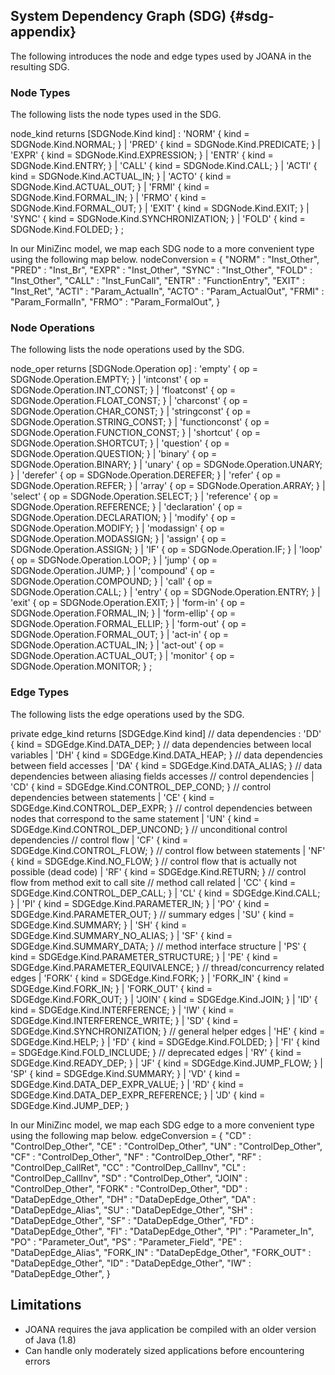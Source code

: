 ## System Dependency Graph (SDG)  {#sdg-appendix}

The following introduces the node and edge types used by JOANA in the resulting SDG.


### Node Types
The following lists the node types used in the SDG. 

node_kind returns [SDGNode.Kind kind]
  : 'NORM' { kind = SDGNode.Kind.NORMAL; }
  | 'PRED' { kind = SDGNode.Kind.PREDICATE; }
  | 'EXPR' { kind = SDGNode.Kind.EXPRESSION; }
  | 'ENTR' { kind = SDGNode.Kind.ENTRY; }
  | 'CALL' { kind = SDGNode.Kind.CALL; }
  | 'ACTI' { kind = SDGNode.Kind.ACTUAL_IN; }
  | 'ACTO' { kind = SDGNode.Kind.ACTUAL_OUT; }
  | 'FRMI' { kind = SDGNode.Kind.FORMAL_IN; }
  | 'FRMO' { kind = SDGNode.Kind.FORMAL_OUT; }
  | 'EXIT' { kind = SDGNode.Kind.EXIT; }
  | 'SYNC' { kind = SDGNode.Kind.SYNCHRONIZATION; }
  | 'FOLD' { kind = SDGNode.Kind.FOLDED; }
  ;

In our MiniZinc model, we map each SDG node to a more convenient type using the following map below.
  nodeConversion = {
    "NORM" : "Inst_Other",
    "PRED" : "Inst_Br",
    "EXPR" : "Inst_Other",
    "SYNC" : "Inst_Other",
    "FOLD" : "Inst_Other",
    "CALL" : "Inst_FunCall",
    "ENTR" : "FunctionEntry",
    "EXIT" : "Inst_Ret",
    "ACTI" : "Param_ActualIn",
    "ACTO" : "Param_ActualOut",
    "FRMI" : "Param_FormalIn",
    "FRMO" : "Param_FormalOut",
}

### Node Operations
The following lists the node operations used by the SDG.

node_oper returns [SDGNode.Operation op]
  : 'empty'          { op = SDGNode.Operation.EMPTY; }
  | 'intconst'       { op = SDGNode.Operation.INT_CONST; }
  | 'floatconst'     { op = SDGNode.Operation.FLOAT_CONST; }
  | 'charconst'      { op = SDGNode.Operation.CHAR_CONST; }
  | 'stringconst'    { op = SDGNode.Operation.STRING_CONST; }
  | 'functionconst'  { op = SDGNode.Operation.FUNCTION_CONST; }
  | 'shortcut'       { op = SDGNode.Operation.SHORTCUT; }
  | 'question'       { op = SDGNode.Operation.QUESTION; }
  | 'binary'         { op = SDGNode.Operation.BINARY; }
  | 'unary'          { op = SDGNode.Operation.UNARY; }
  | 'derefer'        { op = SDGNode.Operation.DEREFER; }
  | 'refer'          { op = SDGNode.Operation.REFER; }
  | 'array'          { op = SDGNode.Operation.ARRAY; }
  | 'select'         { op = SDGNode.Operation.SELECT; }
  | 'reference'      { op = SDGNode.Operation.REFERENCE; }
  | 'declaration'    { op = SDGNode.Operation.DECLARATION; }
  | 'modify'         { op = SDGNode.Operation.MODIFY; }
  | 'modassign'      { op = SDGNode.Operation.MODASSIGN; }
  | 'assign'         { op = SDGNode.Operation.ASSIGN; }
  | 'IF'             { op = SDGNode.Operation.IF; }
  | 'loop'           { op = SDGNode.Operation.LOOP; }
  | 'jump'           { op = SDGNode.Operation.JUMP; }
  | 'compound'       { op = SDGNode.Operation.COMPOUND; }
  | 'call'           { op = SDGNode.Operation.CALL; }
  | 'entry'          { op = SDGNode.Operation.ENTRY; }
  | 'exit'           { op = SDGNode.Operation.EXIT; }
  | 'form-in'        { op = SDGNode.Operation.FORMAL_IN; }
  | 'form-ellip'     { op = SDGNode.Operation.FORMAL_ELLIP; }
  | 'form-out'       { op = SDGNode.Operation.FORMAL_OUT; }
  | 'act-in'         { op = SDGNode.Operation.ACTUAL_IN; }
  | 'act-out'        { op = SDGNode.Operation.ACTUAL_OUT; }
  | 'monitor'        { op = SDGNode.Operation.MONITOR; }
  ;


### Edge Types
The following lists the edge operations used by the SDG.

private edge_kind returns [SDGEdge.Kind kind]
// data dependencies
  : 'DD' { kind = SDGEdge.Kind.DATA_DEP; }            // data dependencies between local variables
  | 'DH' { kind = SDGEdge.Kind.DATA_HEAP; }           // data dependencies between field accesses
  | 'DA' { kind = SDGEdge.Kind.DATA_ALIAS; }          // data dependencies between aliasing fields accesses
// control dependencies
  | 'CD' { kind = SDGEdge.Kind.CONTROL_DEP_COND; }    // control dependencies between statements
  | 'CE' { kind = SDGEdge.Kind.CONTROL_DEP_EXPR; }    // control dependencies between nodes that correspond to the same statement
  | 'UN' { kind = SDGEdge.Kind.CONTROL_DEP_UNCOND; }  // unconditional control dependencies
// control flow
  | 'CF' { kind = SDGEdge.Kind.CONTROL_FLOW; }        // control flow between statements
  | 'NF' { kind = SDGEdge.Kind.NO_FLOW; }             // control flow that is actually not possible (dead code)
  | 'RF' { kind = SDGEdge.Kind.RETURN; }              // control flow from method exit to call site
// method call related
  | 'CC' { kind = SDGEdge.Kind.CONTROL_DEP_CALL; }
  | 'CL' { kind = SDGEdge.Kind.CALL; }
  | 'PI' { kind = SDGEdge.Kind.PARAMETER_IN; }
  | 'PO' { kind = SDGEdge.Kind.PARAMETER_OUT; }
// summary edges
  | 'SU' { kind = SDGEdge.Kind.SUMMARY; }
  | 'SH' { kind = SDGEdge.Kind.SUMMARY_NO_ALIAS; }
  | 'SF' { kind = SDGEdge.Kind.SUMMARY_DATA; }
// method interface structure
  | 'PS' { kind = SDGEdge.Kind.PARAMETER_STRUCTURE; }
  | 'PE' { kind = SDGEdge.Kind.PARAMETER_EQUIVALENCE; }
// thread/concurrency related edges
  | 'FORK' { kind = SDGEdge.Kind.FORK; }
  | 'FORK_IN' { kind = SDGEdge.Kind.FORK_IN; }
  | 'FORK_OUT' { kind = SDGEdge.Kind.FORK_OUT; }
  | 'JOIN' { kind = SDGEdge.Kind.JOIN; }
  | 'ID' { kind = SDGEdge.Kind.INTERFERENCE; }
  | 'IW' { kind = SDGEdge.Kind.INTERFERENCE_WRITE; }
  | 'SD' { kind = SDGEdge.Kind.SYNCHRONIZATION; }
// general helper edges
  | 'HE' { kind = SDGEdge.Kind.HELP; }
  | 'FD' { kind = SDGEdge.Kind.FOLDED; }
  | 'FI' { kind = SDGEdge.Kind.FOLD_INCLUDE; }
// deprecated edges
  | 'RY' { kind = SDGEdge.Kind.READY_DEP; }
  | 'JF' { kind = SDGEdge.Kind.JUMP_FLOW; }
  | 'SP' { kind = SDGEdge.Kind.SUMMARY; }
  | 'VD' { kind = SDGEdge.Kind.DATA_DEP_EXPR_VALUE; }
  | 'RD' { kind = SDGEdge.Kind.DATA_DEP_EXPR_REFERENCE; }
  | 'JD' { kind = SDGEdge.Kind.JUMP_DEP; }


In our MiniZinc model, we map each SDG edge to a more convenient type using the following map below.
edgeConversion = {
    "CD" : "ControlDep_Other",
    "CE" : "ControlDep_Other",
    "UN" : "ControlDep_Other",
    "CF" : "ControlDep_Other",
    "NF" : "ControlDep_Other",
    "RF" : "ControlDep_CallRet",
    "CC" : "ControlDep_CallInv",
    "CL" : "ControlDep_CallInv",
    "SD" : "ControlDep_Other",
    "JOIN" : "ControlDep_Other",
    "FORK" : "ControlDep_Other",
    "DD" : "DataDepEdge_Other",
    "DH" : "DataDepEdge_Other",
    "DA" : "DataDepEdge_Alias",
    "SU" : "DataDepEdge_Other",
    "SH" : "DataDepEdge_Other",
    "SF" : "DataDepEdge_Other",
    "FD" : "DataDepEdge_Other",
    "FI" : "DataDepEdge_Other",
    "PI" : "Parameter_In",
    "PO" : "Parameter_Out",
    "PS" : "Parameter_Field",
    "PE" : "DataDepEdge_Alias",
    "FORK_IN" : "DataDepEdge_Other",
    "FORK_OUT" : "DataDepEdge_Other",
    "ID" : "DataDepEdge_Other",
    "IW" : "DataDepEdge_Other",
}

  ## Limitations
  * JOANA requires the java application be compiled with an older version of Java (1.8)
  * Can handle only moderately sized applications before encountering errors

